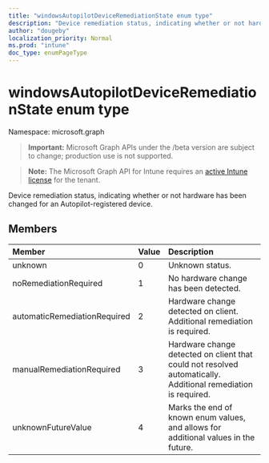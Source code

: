```yaml
---
title: "windowsAutopilotDeviceRemediationState enum type"
description: "Device remediation status, indicating whether or not hardware has been changed for an Autopilot-registered device."
author: "dougeby"
localization_priority: Normal
ms.prod: "intune"
doc_type: enumPageType
---
```


# windowsAutopilotDeviceRemediationState enum type

Namespace: microsoft.graph

> **Important:** Microsoft Graph APIs under the /beta version are subject to change; production use is not supported.

> **Note:** The Microsoft Graph API for Intune requires an [active Intune license](https://go.microsoft.com/fwlink/?linkid=839381) for the tenant.

Device remediation status, indicating whether or not hardware has been changed for an Autopilot-registered device.

## Members
|Member|Value|Description|
|:---|:---|:---|
|unknown|0|Unknown status.|
|noRemediationRequired|1|No hardware change has been detected.|
|automaticRemediationRequired|2|Hardware change detected on client. Additional remediation is required.|
|manualRemediationRequired|3|Hardware change detected on client that could not resolved automatically. Additional remediation is required.|
|unknownFutureValue|4|Marks the end of known enum values, and allows for additional values in the future.|






